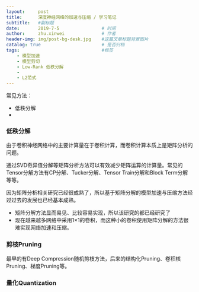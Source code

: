 ```yaml
---
layout:     post
title:      深度神经网络的加速与压缩 / 学习笔记
subtitle:   #副标题
date:       2019-7-5 				# 时间
author:     zhu.xinwei 		    	# 作者
header-img: img/post-bg-desk.jpg	#这篇文章标题背景图片
catalog: true 						# 是否归档
tags:								#标签
    - 模型加速
    - 模型剪切
    - Low-Rank 低秩分解
    - 
    - L2范式
---
```


常见方法：
- 低秩分解
- 





### 低秩分解

由于卷积神经网络中的主要计算量在于卷积计算，而卷积计算本质上是矩阵分析的问题。

通过SVD奇异值分解等矩阵分析方法可以有效减少矩阵运算的计算量。常见的Tensor分解方法有CP分解、Tucker分解、Tensor Train分解和Block Term分解等等。

因为矩阵分析相关研究已经很成熟了，所以基于矩阵分解的模型加速与压缩方法经过过去的发展也已经基本成熟。

- 矩阵分解方法显而易见、比较容易实现，所以该研究的都已经研究了
- 现在越来越多网络中采用1×1的卷积，而这种小的卷积使用矩阵分解的方法很难实现网络加速和压缩。




### 剪枝Pruning

最早的有Deep Compression随机剪枝方法，后来的结构化Pruning、卷积核Pruning、梯度Pruning等。



### 量化Quantization

[](https://www.jiqizhixin.com/articles/2018-05-18-4)